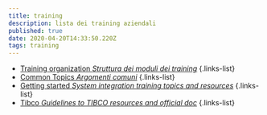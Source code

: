 ```yaml
---
title: training
description: lista dei training aziendali
published: true
date: 2020-04-20T14:33:50.220Z
tags: training
---
```


- [Training organization *Struttura dei moduli dei training*](/training/tableOfContents)
{.links-list}
- [Common Topics *Argomenti comuni*](/training/commons)
{.links-list}
- [Getting started *System integration training topics and resources*](/training/tableOfContents)
{.links-list}
- [Tibco *Guidelines to TIBCO resources and official doc*](/training/tibco)
{.links-list}